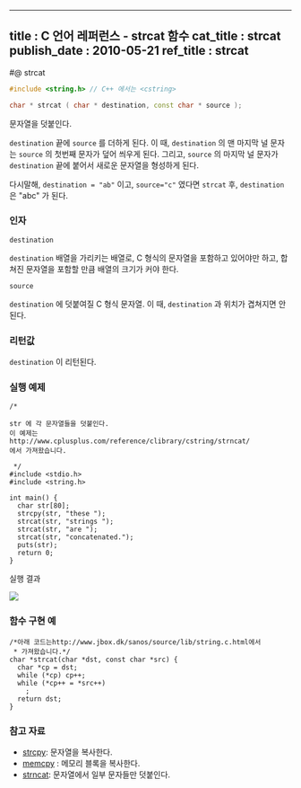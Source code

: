 ----------------
title : C 언어 레퍼런스 - strcat 함수
cat_title :  strcat
publish_date : 2010-05-21
ref_title : strcat
--------------


#@ strcat

```cpp
#include <string.h> // C++ 에서는 <cstring>

char * strcat ( char * destination, const char * source );

```

문자열을 덧붙인다.

`destination` 끝에 `source` 를 더하게 된다. 이 때, `destination` 의 맨 마지막 널 문자는 `source` 의 첫번째 문자가 덮어 씌우게 된다. 그리고, `source` 의 마지막 널 문자가 `destination` 끝에 붙어서 새로운 문자열을 형성하게 된다.

다시말해, `destination = "ab"` 이고, `source="c"` 였다면 `strcat` 후, `destination` 은 "abc" 가 된다.



###  인자




`destination`

`destination` 배열을 가리키는 배열로, C 형식의 문자열을 포함하고 있어야만 하고, 합쳐진 문자열을 포함할 만큼 배열의 크기가 커야 한다.

`source`

`destination` 에 덧붙여질 C 형식 문자열. 이 때, `destination` 과 위치가 겹쳐지면 안된다.



###  리턴값




`destination` 이 리턴된다.



###  실행 예제




```cpp-formatted
/*

str 에 각 문자열들을 덧붙인다.
이 예제는
http://www.cplusplus.com/reference/clibrary/cstring/strncat/
에서 가져왔습니다.

 */
#include <stdio.h>
#include <string.h>

int main() {
  char str[80];
  strcpy(str, "these ");
  strcat(str, "strings ");
  strcat(str, "are ");
  strcat(str, "concatenated.");
  puts(str);
  return 0;
}
```


실행 결과


![](http://img1.daumcdn.net/thumb/R1920x0/?fname=http%3A%2F%2Fcfile23.uf.tistory.com%2Fimage%2F135F1E174BF5FA1D265DDE)



###  함수 구현 예




```cpp-formatted
/*아래 코드는http://www.jbox.dk/sanos/source/lib/string.c.html에서
 * 가져왔습니다.*/
char *strcat(char *dst, const char *src) {
  char *cp = dst;
  while (*cp) cp++;
  while (*cp++ = *src++)
    ;
  return dst;
}
```





###  참고 자료

*  [strcpy](http://itguru.tistory.com/79): 문자열을 복사한다.
*  [memcpy](http://itguru.tistory.com/77)  :  메모리 블록을 복사한다.
*  [strncat](http://itguru.tistory.com/82): 문자열에서 일부 문자들만 덧붙인다.